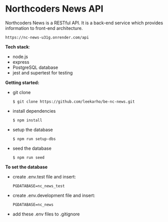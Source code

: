 # Northcoders News API

Northcoders News is a RESTful API. It is a back-end service which provides information to front-end architecture.

`https://nc-news-u31g.onrender.com/api`

**Tech stack**:

- node.js
- express
- PostgreSQL database
- jest and supertest for testing

**Getting started:**

- git clone

  ```
  $ git clone https://github.com/leekarho/be-nc-news.git
  ```

- install dependencies

  ```
  $ npm install
  ```

- setup the database

  ```
  $ npm run setup-dbs
  ```

- seed the database

  ```
  $ npm run seed
  ```

**To set the database**

- create .env.test file and insert:

  `PGDATABASE=nc_news_test`

- create .env.development file and insert:

  `PGDATABASE=nc_news`

- add these .env files to .gitignore

